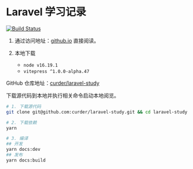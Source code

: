 # Laravel 学习记录

[![Build Status](https://github.com/curder/laravel-study/actions/workflows/build-docs.yml/badge.svg)](https://github.com/curder/laravel-study/actions?query=build-docs%3Amaster)

1. 通过访问地址：[github.io](https://curder.github.io/laravel-study/) 直接阅读。

2. 本地下载

   - `node v16.19.1`
   - `vitepress ^1.0.0-alpha.47`

GitHub 仓库地址：[curder/laravel-study](https://www.github.com/curder/laravel-study)

下载源代码到本地并执行相关命令启动本地阅览。

```bash
# 1. 下载源代码
git clone git@github.com:curder/laravel-study.git && cd laravel-study

# 2. 下载依赖
yarn

# 3. 编译
## 开发
yarn docs:dev
## 发布
yarn docs:build
```
